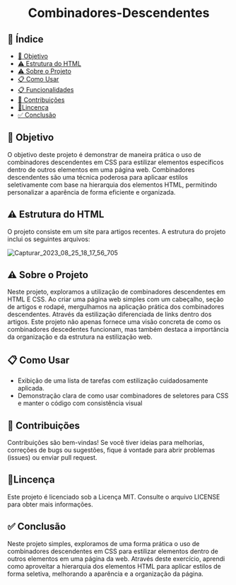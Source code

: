 <h1 align="center"> Combinadores-Descendentes </h1>

## 🔗 Índice
* [🎯 Objetivo](#-objetivo)
* [⚠️ Estrutura do HTML](#-Estrutura-do-HTML)
* [⚠️ Sobre o Projeto](#-Sobre-o-Projeto)
* [📋 Como Usar](#-Exemplos-de-seletores-de-ID)
* [📋 Funcionalidades](#-Funcionalidades.)
* [📝 Contribuições](#-Contribuições)
* [📍Lincença](#-Lincença)
* [✅ Conclusão](#-conclusão)






## 🎯 Objetivo
O objetivo deste projeto é demonstrar de maneira prática o uso de combinadores descendentes em CSS para estilizar elementos específicos dentro de outros elementos em uma página web. Combinadores descendentes são uma técnica poderosa para aplicaar estilos seletivamente com base na hierarquia dos elementos HTML, permitindo personalizar a aparência de forma eficiente e organizada.









## ⚠️ Estrutura do HTML
O projeto consiste em um site para artigos recentes. A estrutura do projeto inclui os seguintes arquivos:


![Capturar_2023_08_25_18_17_56_705](https://github.com/andersoncode55/Combinador-Descendente./assets/61977421/9e98390b-a307-4115-96c0-881fbc0d7163)





## ⚠️ Sobre o Projeto
Neste projeto, exploramos a utilização de combinadores descendentes em HTML E CSS. Ao criar uma página web simples com um cabeçalho, seção de artigos e rodapé, mergulhamos na aplicação prática dos combinadores descendentes. Através da estilização diferenciada de links dentro dos artigos. Este projeto não apenas fornece uma visão concreta de como os combinadores descedentes funcionam, mas também destaca a importância da organização e da estrutura na estilização web.







## 📋 Como Usar
<ul>
  <li>Exibição de uma lista de tarefas com estilização cuidadosamente aplicada.</li>
  <li>Demonstração clara de como usar combinadores de seletores para CSS e manter o código com consistência visual</li>
</ul>




## 📝 Contribuições
Contribuições são bem-vindas! Se você tiver ideias para melhorias, correções de bugs ou sugestões, fique á vontade para abrir problemas (issues) ou enviar pull request.







## 📍Lincença
Este projeto é licenciado sob a Licença MIT. Consulte o arquivo LICENSE para obter mais informações.


## ✅ Conclusão
Neste projeto simples, exploramos de uma forma prática o uso de combinadores descendentes em CSS para estilizar elementos dentro de outros elementos em uma página da web. Através deste exercício, aprendi como aproveitar a hierarquia dos elementos HTML para aplicar estilos de forma seletiva, melhorando a aparência e a organização da página.
